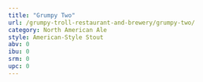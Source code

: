 ```yaml
---
title: "Grumpy Two"
url: /grumpy-troll-restaurant-and-brewery/grumpy-two/
category: North American Ale
style: American-Style Stout
abv: 0
ibu: 0
srm: 0
upc: 0
---
```


